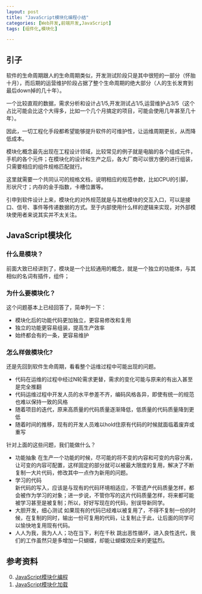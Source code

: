 ```yaml
---
layout: post
title: "JavaScript模块化编程小结"
categories: [Web开发,前端开发,JavaScript]
tags: [组件化,模块化]

---
```


## 引子
   
   软件的生命周期跟人的生命周期类似，开发测试阶段只是其中很短的一部分（怀胎十月），而后期的运营维护阶段占据了整个生命周期的绝大部分（人的生长发育到最后down掉的几十年）。
   
   一个比较直观的数据，需求分析和设计占1/5,开发测试占1/5,运营维护占3/5（这个占比可能会比这个大得多，比如一个几个月搞定的项目，可能会使用几年甚至几十年）。
   
   因此，一切工程化手段都希望能够提升软件的可维护性，让运维周期更长，从而降低成本。
   
   模块化概念最先出现在工程设计领域，比较常见的例子就是电脑的各个组成元件，手机的各个元件；在模块化的设计和生产之后，各大厂商可以很方便的进行组装，只需要相应的组件规格匹配就行。
   
   这里就需要一个共同认可的规格文档，说明相应的规范参数，比如CPU的引脚，形状尺寸；内存的金手指数，卡槽位置等。
   
   引申到软件设计上来，模块化的对外规范就是与其他模块的交互入口，可以是接口、信号、事件等传递数据的方式。至于内部使用什么样的逻辑来实现，对外部模块使用者来说其实并不太关注。
       
## JavaScript模块化

### 什么是模块？

前面大致已经讲到了，模块是一个比较通用的概念，就是一个独立的功能体，与其相似的名词有插件，组件；


### 为什么要模块化？

这个问题基本上已经回答了，简单列一下：

+ 模块化后的功能代码更加独立，更容易修改和复用
+ 独立的功能更容易组装，提高生产效率
+ 始终都会有的一条，更容易维护    
    
### 怎么样做模块化?

还是先回到软件生命周期，看看整个运维过程中可能出现的问题。

+ 代码在运维的过程中经过N轮需求更替，需求的变化可能与原来的有出入甚至是完全推翻
+ 代码运维过程中开发人员的水平参差不齐，编码风格各异，即使有统一的规范也难以保持一致的风格
+ 随着项目的迭代，原来高质量的代码质量逐渐降低，低质量的代码质量降到更低
+ 随着时间的推移，现有的开发人员难以hold住原有代码的时候就面临着废弃或重写

针对上面的这些问题，我们能做什么？

+ 功能抽象
  在生产一个功能的时候，尽可能的将不变的内容和可变的内容分离，让可变的内容可配置，这样固定的部分就可以被最大限度的复用，解决了不断复制一大片代码，修改其中一点作为新用的问题。
+ 学习的代码    
  新代码的写入，应该是与现有的代码环境相适应，不管遗产代码质量怎样，都会被作为学习的对象；进一步说，不管你写的这片代码质量怎样，将来都可能被学习甚至是被复制；所以，好好写现在的代码，别误导新同学。
+ 大胆开发，细心测试
  如果现有的代码已经难以被复用了，不得不复制一份的时候，在复制的同时，输出一份可复用的代码，让复制止于此，让后面的同学可以愉快地复用现有代码。
+ 人人为我，我为人人；功在当下，利在千秋
  跳出恶性循环，进入良性迭代，我们的工作虽然只是多增加一只蝴蝶，却能让蝴蝶效应来的更猛烈。


## 参考资料
0. [JavaScript模块化编程](http://rawbin-.github.io/web%E5%BC%80%E5%8F%91/%E5%89%8D%E7%AB%AF%E5%BC%80%E5%8F%91/javascript/2015/08/15/javascript-modular/)
0. [JavaScript模块化加载](http://rawbin-.github.io/%E5%BC%80%E5%8F%91%E6%8A%80%E6%9C%AF/2015/06/12/javascript-modular/)